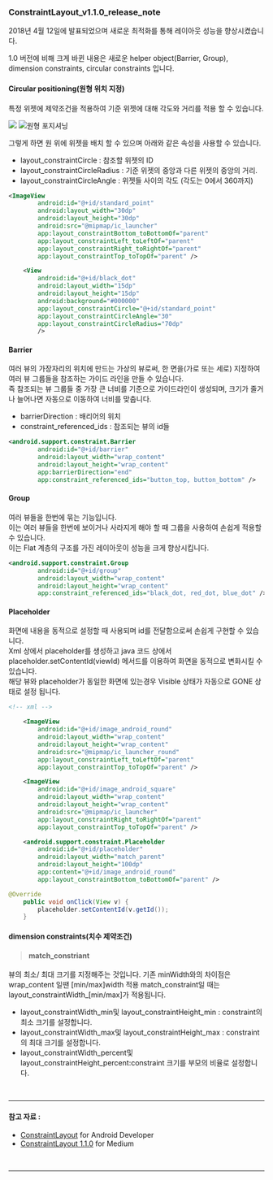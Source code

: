 ### ConstraintLayout_v1.1.0_release_note

2018년 4월 12일에 발표되었으며 새로운 최적화를 통해 레이아웃 성능을 향상시켰습니다.

1.0 버전에 비해 크게 바뀐 내용은 새로운 helper object(Barrier, Group), dimension constraints, circular constraints 입니다.


#### Circular positioning(원형 위치 지정)

특정 위젯에 제약조건을 적용하여 기준 위젯에 대해 각도와 거리를 적용 할 수 있습니다.</br>

![](https://developer.android.com/reference/android/support/constraint/resources/images/circle1.png)
![원형 포지셔닝](https://developer.android.com/reference/android/support/constraint/resources/images/circle2.png)

그렇게 하면 원 위에 위젯을 배치 할 수 있으며 아래와 같은 속성을 사용할 수 있습니다.</br>

- layout_constraintCircle : 참조할 위젯의 ID
- layout_constraintCircleRadius : 기준 위젯의 중앙과 다른 위젯의 중앙의 거리.
- layout_constraintCircleAngle : 위젯들 사이의 각도 (각도는 0에서 360까지)

``` xml
<ImageView
        android:id="@+id/standard_point"
        android:layout_width="30dp"
        android:layout_height="30dp"
        android:src="@mipmap/ic_launcher"
        app:layout_constraintBottom_toBottomOf="parent"
        app:layout_constraintLeft_toLeftOf="parent"
        app:layout_constraintRight_toRightOf="parent"
        app:layout_constraintTop_toTopOf="parent" />

    <View
        android:id="@+id/black_dot"
        android:layout_width="15dp"
        android:layout_height="15dp"
        android:background="#000000"
        app:layout_constraintCircle="@+id/standard_point"
        app:layout_constraintCircleAngle="30"
        app:layout_constraintCircleRadius="70dp"
        />
```

#### Barrier
여러 뷰의 가장자리의 위치에 만드는 가상의 뷰로써, 한 면을(가로 또는 세로) 지정하여 여러 뷰 그룹들을 참조하는 가이드 라인을 만들 수 있습니다.</br>
즉 참조되는 뷰 그룹들 중 가장 큰 너비를 기준으로 가이드라인이 생성되며, 크기가 줄거나 늘어나면 자동으로 이동하여 너비를 맞춥니다.</br>

- barrierDirection : 배리어의 위치
- constraint_referenced_ids : 참조되는 뷰의 id들

``` xml
<android.support.constraint.Barrier
        android:id="@+id/barrier"
        android:layout_width="wrap_content"
        android:layout_height="wrap_content"
        app:barrierDirection="end"
        app:constraint_referenced_ids="button_top, button_bottom" />
```

#### Group

여러 뷰들을 한번에 묶는 기능입니다.</br>
이는 여러 뷰들을 한번에 보이거나 사라지게 해야 할 때 그룹을 사용하여 손쉽게 적용할 수 있습니다.</br>
이는 Flat 계층의 구조를 가진 레이아웃이 성능을 크게 향상시킵니다.</br>

``` xml
<android.support.constraint.Group
        android:id="@+id/group"
        android:layout_width="wrap_content"
        android:layout_height="wrap_content"
        app:constraint_referenced_ids="black_dot, red_dot, blue_dot" />
```

#### Placeholder

화면에 내용을 동적으로 설정할 때 사용되며 id를 전달함으로써 손쉽게 구현할 수 있습니다.</br>
Xml 상에서 placeholder를 생성하고 java 코드 상에서 placeholder.setContentId(viewId) 메서드를 이용하여 화면을 동적으로 변화시킬 수 있습니다.</br>
해당 뷰와 placeholder가 동일한 화면에 있는경우 Visible 상태가 자동으로 GONE 상태로 설정 됩니다.</br>

``` xml
<!-- xml -->

    <ImageView
        android:id="@+id/image_android_round"
        android:layout_width="wrap_content"
        android:layout_height="wrap_content"
        android:src="@mipmap/ic_launcher_round"
        app:layout_constraintLeft_toLeftOf="parent"
        app:layout_constraintTop_toTopOf="parent" />

    <ImageView
        android:id="@+id/image_android_square"
        android:layout_width="wrap_content"
        android:layout_height="wrap_content"
        android:src="@mipmap/ic_launcher"
        app:layout_constraintRight_toRightOf="parent"
        app:layout_constraintTop_toTopOf="parent" />

    <android.support.constraint.Placeholder
        android:id="@+id/placeholder"
        android:layout_width="match_parent"
        android:layout_height="100dp"
        app:content="@+id/image_android_round"
        app:layout_constraintBottom_toBottomOf="parent" />
```

``` java
@Override
    public void onClick(View v) {
        placeholder.setContentId(v.getId());
    }
```


#### dimension constraints(치수 제약조건)

> #### match_constriant
뷰의 최소/ 최대 크기를 지정해주는 것입니다.
기존 minWidth와의 차이점은 wrap_content 일땐 [min/max]width 적용
match_constraint일 때는 layout_constraintWidth_[min/max]가 적용됩니다.

- layout_constraintWidth_min및 layout_constraintHeight_min : constraint의 최소 크기를 설정합니다.
- layout_constraintWidth_max및 layout_constraintHeight_max : constraint의 최대 크기를 설정합니다.
- layout_constraintWidth_percent및 layout_constraintHeight_percent:constraint 크기를 부모의 비율로 설정합니다.

</br>

---

#### 참고 자료 :

 * [ConstraintLayout](https://developer.android.com/reference/android/support/constraint/ConstraintLayout.html) for Android Developer
 * [ConstraintLayout 1.1.0](https://android.jlelse.eu/whats-new-in-constraint-layout-1-1-0-acfe30cfc7be) for Medium

</br>

---
